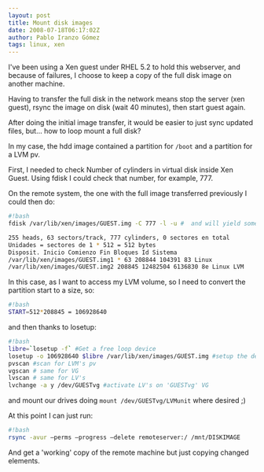 ```yaml
---
layout: post
title: Mount disk images
date: 2008-07-18T06:17:02Z
author: Pablo Iranzo Gómez
tags: linux, xen
---
```


I've been using a Xen guest under RHEL 5.2 to hold this webserver, and because of failures, I choose to keep a copy of the full disk image on another machine.

Having to transfer the full disk in the network means stop the server (xen guest), rsync the image on disk (wait 40 minutes), then start guest again.

After doing the initial image transfer, it would be easier to just sync updated files, but... how to loop mount a full disk?

In my case, the hdd image contained a partition for `/boot` and a partition for a LVM pv.

First, I needed to check Number of cylinders in virtual disk inside Xen Guest.  Using fdisk I could check that number, for example, 777.

On the remote system, the one with the full image transferred previously I could then do:

~~~bash
#!bash
fdisk /var/lib/xen/images/GUEST.img -C 777 -l -u #  and will yield something like:

255 heads, 63 sectors/track, 777 cylinders, 0 sectores en total
Unidades = sectores de 1 * 512 = 512 bytes
Disposit. Inicio Comienzo Fin Bloques Id Sistema
/var/lib/xen/images/GUEST.img1 * 63 208844 104391 83 Linux
/var/lib/xen/images/GUEST.img2 208845 12482504 6136830 8e Linux LVM
~~~

In this case, as I want to access my LVM volume, so I need to convert the partition start to a size, so:

~~~bash
#!bash
START=512*208845 = 106928640
~~~

and then thanks to losetup:

~~~bash
#!bash
libre=`losetup -f` #Get a free loop device
losetup -o 106928640 $libre /var/lib/xen/images/GUEST.img #setup the device for the 2nd partition
pvscan #scan for LVM's pv
vgscan # same for VG
lvscan # same for LV's
lvchange -a y /dev/GUESTvg #activate LV's on 'GUESTvg' VG
~~~

and mount our drives doing `mount /dev/GUESTvg/LVMunit` where desired ;)

At this point I can just run:

~~~bash
#!bash
rsync -avur —perms —progress —delete remoteserver:/ /mnt/DISKIMAGE
~~~

And get a 'working' copy of the remote machine but just copying changed elements.
